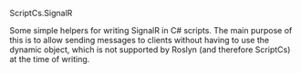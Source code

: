 ScriptCs.SignalR

Some simple helpers for writing SignalR in C# scripts. 
The main purpose of this is to allow sending messages 
to clients without having to use the dynamic object, which 
is not supported by Roslyn (and therefore ScriptCs) at 
the time of writing.